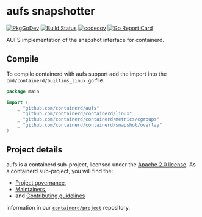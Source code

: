 # aufs snapshotter

[![PkgGoDev](https://pkg.go.dev/badge/github.com/containerd/aufs)](https://pkg.go.dev/github.com/containerd/aufs)
[![Build Status](https://github.com/containerd/aufs/workflows/CI/badge.svg)](https://github.com/containerd/aufs/actions?query=workflow%3ACI)
[![codecov](https://codecov.io/gh/containerd/aufs/branch/main/graph/badge.svg)](https://codecov.io/gh/containerd/aufs)
[![Go Report Card](https://goreportcard.com/badge/github.com/containerd/aufs)](https://goreportcard.com/report/github.com/containerd/aufs)


AUFS implementation of the snapshot interface for containerd.

## Compile

To compile containerd with aufs support add the import into the `cmd/containerd/builtins_linux.go` file.

```go
package main

import (
	_ "github.com/containerd/aufs"
	_ "github.com/containerd/containerd/linux"
	_ "github.com/containerd/containerd/metrics/cgroups"
	_ "github.com/containerd/containerd/snapshot/overlay"
)
```

## Project details

aufs is a containerd sub-project, licensed under the [Apache 2.0 license](./LICENSE).
As a containerd sub-project, you will find the:
 * [Project governance](https://github.com/containerd/project/blob/main/GOVERNANCE.md),
 * [Maintainers](https://github.com/containerd/project/blob/main/MAINTAINERS),
 * and [Contributing guidelines](https://github.com/containerd/project/blob/main/CONTRIBUTING.md)

information in our [`containerd/project`](https://github.com/containerd/project) repository.
